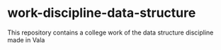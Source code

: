 # work-discipline-data-structure
This repository contains a college work of the data structure discipline made in Vala

